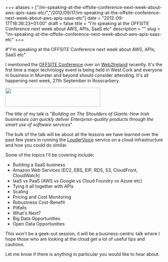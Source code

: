 +++
aliases = ["/im-speaking-at-the-offsite-conference-next-week-about-aws-apis-saas-etc/","/2012/09/17/im-speaking-at-the-offsite-conference-next-week-about-aws-apis-saas-etc"]
date = "2012-09-17T16:36:23+01:00"
draft = false
title = "I'm speaking at the OFFSITE Conference next week about AWS, APIs, SaaS etc"
description = ""
slug = "im-speaking-at-the-offsite-conference-next-week-about-aws-apis-saas-etc"
+++

#"I'm speaking at the OFFSITE Conference next week about AWS, APIs, SaaS etc"

I mentioned the <a href="http://offsite.ie/event-agenda/">OFFSITE Conference</a> over on <a href="http://www.web2ireland.org/2012/09/03/west-corks-first-major-tech-conference-offsite/">Web2Ireland</a> recently. It's the frst time a major technology event is being held in West Cork and everyone in business in Munster and beyond should consider attending. It's all happening next week, 27th September in Rosscarbery.

<a href="http://offsite.ie/event-agenda/"><img class="size-medium wp-image-856 aligncenter" title="header-bg" src="https://s3-eu-west-1.amazonaws.com/conoroneill.net/wp-content/uploads/2012/09/header-bg-300x60.png" alt="" width="300" height="60" /></a>

The title of my talk is "<em>Building on The Shoulders of Giants: How Irish businesses can quickly deliver Enterprise-quality products through the smart use of software services</em>"

The bulk of the talk will be about all the lessons we have learned over the past few years in running the <a href="http://www.loudervoice.com/">LouderVoice</a> service on a cloud infrastructure and how you could do similar.

Some of the topics I'll be covering include:
<ul>
	<li>Building a SaaS business</li>
	<li>Amazon Web Services (EC2, EBS, EIP, RDS, S3, CloudFront, CloudWatch)</li>
	<li>IaaS vs PaaS (AWS vs Google vs Cloud Foundry vs Azure etc)</li>
	<li>Tying it all together with APIs</li>
	<li>Scaling</li>
	<li>Pricing and Cost Monitoring</li>
	<li>Robustness Cost-Benefit</li>
	<li>Pitfalls</li>
	<li>What's Next?</li>
	<li>Big Data Opportunities</li>
	<li>Open Data Opportunities</li>
</ul>
This won't be a geek-out session, it will be a business-centric talk where I hope those who are looking at the cloud get a lot of useful tips and cautions.

Let me know if there is anything in particular you would like to hear about.

&nbsp;